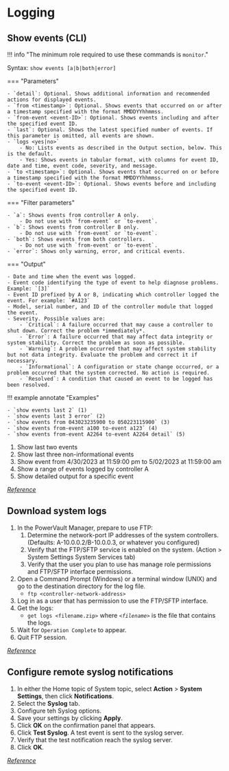# Logging

## Show events (CLI)

!!! info "The minimum role required to use these commands is `monitor`."

Syntax: `show events [a|b|both|error]`

=== "Parameters" 

    - `detail`: Optional. Shows additional information and recommended actions for displayed events.
    - `from <timestamp>`: Optional. Shows events that occurred on or after a timestamp specified with the format MMDDYYhhmmss.
    - `from-event <event-ID>`: Optional. Shows events including and after the specified event ID.
    - `last`: Optional. Shows the latest specified number of events. If this parameter is omitted, all events are shown.
    - `logs <yes|no>`
        - No: Lists events as described in the Output section, below. This is the default.
        - Yes: Shows events in tabular format, with columns for event ID, date and time, event code, severity, and message.
    - `to <timestamp>`: Optional. Shows events that occurred on or before a timestamp specified with the format MMDDYYhhmmss.
    - `to-event <event-ID>`: Optional. Shows events before and including the specified event ID.

=== "Filter parameters"

    - `a`: Shows events from controller A only.
        - Do not use with `from-event` or `to-event`.
    - `b`: Shows events from controller B only.
        - Do not use with `from-event` or `to-event`.
    - `both`: Shows events from both controllers.
        - Do not use with `from-event` or `to-event`.
    - `error`: Shows only warning, error, and critical events.

=== "Output"

    - Date and time when the event was logged.
    - Event code identifying the type of event to help diagnose problems. Example: `[3]`
    - Event ID prefixed by A or B, indicating which controller logged the event. For example: `#A123`
    - Model, serial number, and ID of the controller module that logged the event.
    - Severity. Possible values are:
        - `Critical`: A failure occurred that may cause a controller to shut down. Correct the problem *immediately*.
        - `Error`: A failure occurred that may affect data integrity or system stability. Correct the problem as soon as possible.
        - `Warning`: A problem occurred that may affect system stability but not data integrity. Evaluate the problem and correct it if necessary.
        - `Informational`: A configuration or state change occurred, or a problem occurred that the system corrected. No action is required.
        - `Resolved`: A condition that caused an event to be logged has been resolved.

!!! example annotate "Examples"

    - `show events last 2` (1)
    - `show events last 3 error` (2)
    - `show events from 043023235900 to 050223115900` (3)
    - `show events from-event a100 to-event a123` (4)
    - `show events from-event A2264 to-event A2264 detail` (5)

1. Show last two events
2. Show last three non-informational events
3. Show event from 4/30/2023 at 11:59:00 pm to 5/02/2023 at 11:59:00 am
4. Show a range of events logged by controller A
5. Show detailed output for a specific event

[*Reference*](https://www.dell.com/support/manuals/en-us/powervault-me4024/me4_series_cli_pub/show-events?guid=guid-9179f911-1376-4d04-bb13-4ff02101d79b&lang=en-us)

## Download system logs

1. In the PowerVault Manager, prepare to use FTP:
      1. Determine the network-port IP addresses of the system controllers. (Defaults: A-10.0.0.2/B-10.0.0.3, or whatever you configured)
      2. Verify that the FTP/SFTP service is enabled on the system. (Action > System Settings System Services tab)
      3. Verify that the user you plan to use has manage role permissions and FTP/SFTP interface permissions.
2. Open a Command Prompt (Windows) or a terminal window (UNIX) and go to the destination directory for the log file.
      - `ftp <controller-network-address>`
3. Log in as a user that has permission to use the FTP/SFTP interface.
4. Get the logs:
      - `get logs <filename.zip>` where *`<filename>`* is the file that contains the logs. 
5. Wait for `Operation Complete` to appear.
6. Quit FTP session. 

[*Reference*](https://www.dell.com/support/manuals/en-us/powervault-me4012/me4_series_ag_pub/download-system-logs?guid=guid-35296596-b4c6-4e7e-9249-d178538b402d&lang=en-us)

## Configure remote syslog notifications

1. In either the Home topic of System topic, select **Action** > **System Settings**, then click **Notifications**.
2. Select the **Syslog** tab.
3. Configure teh Syslog options.
4. Save your settings by clicking **Apply**.
5. Click **OK** on the confirmation panel that appears.
6. Click **Test Syslog**. A test event is sent to the syslog server.
7. Verify that the test notification reach the syslog server.
8. Click **OK**.

[*Reference*](https://www.dell.com/support/manuals/en-us/powervault-me4012/me4_series_ag_pub/configure-remote-syslog-notifications?guid=guid-6d66c817-8556-46fa-8bce-e9c38d1b5108&lang=en-us)
